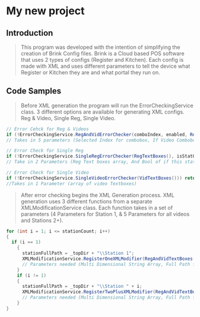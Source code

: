 # My new project

## Introduction

> This program was developed with the intention of simplifying the creation of Brink Config files. Brink is a Cloud based POS software that uses 2 types of configs (Register and Kitchen). Each config is made with XML and uses different parameters to tell the device what Register or Kitchen they are and what portal they run on.

## Code Samples

> Before XML generation the program will run the ErrorCheckingService class. 3 different options are available for generating XML configs. Reg & Video, Single Reg, Single Video.

```C#
// Error Cehck for Reg & Videos
if (!ErrorCheckingService.RegAndVidErrorChecker(comboIndex, enabled, RegAndVidTextBoxes(), VideosTextBoxes(), enabledVideos)) return;
// Takes in 5 parameters (Selected Index for combobox, If Video Combobox is enabled, Reg & Video Textbox Multideminsional Arrays, List of Enabled Videos

// Error Check for Single Reg
if (!ErrorCheckingService.SingleRegErrorChecker(RegTextBoxes(), isStatOne)) return;
// Take in 2 Parameters (Reg Text boxes array, And Bool of if this station will be a station 1)

// Error Check for Single Video
if (!ErrorCheckingService.SingleVideoErrorChecker(VidTextBoxes())) return;
//Takes in 1 Parameter (array of video Textboxes)
```

> After error checking begins the XML Generation process. XML generation uses 3 different functions from a separate XMLModificationService class. Each function takes in a set of parameters (4 Parameters for Station 1, & 5 Parameters for all videos and Stations 2+).

```C#
for (int i = 1; i <= stationCount; i++)
{
  if (i == 1)
    {
      stationFullPath = _topDir + "\\Station 1";
      XMLModificationService.RegisterOneXMLModifier(RegAndVidTextBoxes(), stationFullPath, "\\Register.cfg", 0); 
      // Parameters needed (Multi Dimensional String Array, Full Path for File save location, File Name Used, Index to loop through XML paths)
    }
    if (i != 1)
    {
      stationFullPath = _topDir + "\\Station " + i;
      XMLModificationService.RegisterTwoPlusXMLModifier(RegAndVidTextBoxes(), stationFullPath, "\\Register.cfg", 1, i); 
      // Parameters needed (Multi Dimensional String Array, Full Path for File save location, File Name Used, Index to loop through XML paths, Station Number)
    }
}
```
